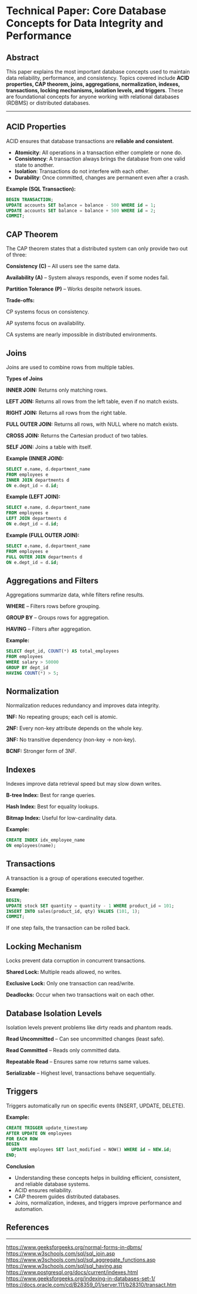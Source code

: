 # Technical Paper: Core Database Concepts for Data Integrity and Performance

## Abstract  

This paper explains the most important database concepts used to maintain data reliability, performance, and consistency. Topics covered include **ACID properties, CAP theorem, joins, aggregations, normalization, indexes, transactions, locking mechanisms, isolation levels, and triggers**. These are foundational concepts for anyone working with relational databases (RDBMS) or distributed databases.  

---

## ACID Properties  

ACID ensures that database transactions are **reliable and consistent**.  

- **Atomicity**: All operations in a transaction either complete or none do.  
- **Consistency**: A transaction always brings the database from one valid state to another.  
- **Isolation**: Transactions do not interfere with each other.  
- **Durability**: Once committed, changes are permanent even after a crash.  

**Example (SQL Transaction):**  

```sql
BEGIN TRANSACTION;
UPDATE accounts SET balance = balance - 500 WHERE id = 1;
UPDATE accounts SET balance = balance + 500 WHERE id = 2;
COMMIT;
```
## CAP Theorem
The CAP theorem states that a distributed system can only provide two out of three:

**Consistency (C)** – All users see the same data.

**Availability (A)** – System always responds, even if some nodes fail.

**Partition Tolerance (P)** – Works despite network issues.

**Trade-offs:**

CP systems focus on consistency.

AP systems focus on availability.

CA systems are nearly impossible in distributed environments.

## Joins
Joins are used to combine rows from multiple tables.

**Types of Joins**

**INNER JOIN:** Returns only matching rows.

**LEFT JOIN:** Returns all rows from the left table, even if no match exists.

**RIGHT JOIN:** Returns all rows from the right table.

**FULL OUTER JOIN:** Returns all rows, with NULL where no match exists.

**CROSS JOIN:** Returns the Cartesian product of two tables.

**SELF JOIN:** Joins a table with itself.

**Example (INNER JOIN):**

```sql
SELECT e.name, d.department_name
FROM employees e
INNER JOIN departments d
ON e.dept_id = d.id;
```
**Example (LEFT JOIN):**

```sql
SELECT e.name, d.department_name
FROM employees e
LEFT JOIN departments d
ON e.dept_id = d.id;
```
**Example (FULL OUTER JOIN):**

```sql
SELECT e.name, d.department_name
FROM employees e
FULL OUTER JOIN departments d
ON e.dept_id = d.id;
```

## Aggregations and Filters
Aggregations summarize data, while filters refine results.

**WHERE** – Filters rows before grouping.

**GROUP BY** – Groups rows for aggregation.

**HAVING** – Filters after aggregation.

**Example:**

```sql
SELECT dept_id, COUNT(*) AS total_employees
FROM employees
WHERE salary > 50000
GROUP BY dept_id
HAVING COUNT(*) > 5;
```

## Normalization
Normalization reduces redundancy and improves data integrity.

**1NF:** No repeating groups; each cell is atomic.

**2NF:** Every non-key attribute depends on the whole key.

**3NF:** No transitive dependency (non-key → non-key).

**BCNF:** Stronger form of 3NF.

## Indexes
Indexes improve data retrieval speed but may slow down writes.

**B-tree Index:** Best for range queries.

**Hash Index:** Best for equality lookups.

**Bitmap Index:** Useful for low-cardinality data.

**Example:**

```sql
CREATE INDEX idx_employee_name
ON employees(name);
```

## Transactions
A transaction is a group of operations executed together.

**Example:**

```sql
BEGIN;
UPDATE stock SET quantity = quantity - 1 WHERE product_id = 101;
INSERT INTO sales(product_id, qty) VALUES (101, 1);
COMMIT;
```

If one step fails, the transaction can be rolled back.

## Locking Mechanism
   
Locks prevent data corruption in concurrent transactions.

**Shared Lock:** Multiple reads allowed, no writes.

**Exclusive Lock:** Only one transaction can read/write.

**Deadlocks:** Occur when two transactions wait on each other.

## Database Isolation Levels
Isolation levels prevent problems like dirty reads and phantom reads.

**Read Uncommitted** – Can see uncommitted changes (least safe).

**Read Committed** – Reads only committed data.

**Repeatable Read** – Ensures same row returns same values.

**Serializable** – Highest level, transactions behave sequentially.

## Triggers
Triggers automatically run on specific events (INSERT, UPDATE, DELETE).

**Example:**

```sql
CREATE TRIGGER update_timestamp
AFTER UPDATE ON employees
FOR EACH ROW
BEGIN
  UPDATE employees SET last_modified = NOW() WHERE id = NEW.id;
END;
```

**Conclusion**
- Understanding these concepts helps in building efficient, consistent, and reliable database systems.
- ACID ensures reliability.
- CAP theorem guides distributed databases.
- Joins, normalization, indexes, and triggers improve performance and automation.



## References
---
https://www.geeksforgeeks.org/normal-forms-in-dbms/  
https://www.w3schools.com/sql/sql_join.asp  
https://www.w3schools.com/sql/sql_aggregate_functions.asp  
https://www.w3schools.com/sql/sql_having.asp  
https://www.postgresql.org/docs/current/indexes.html  
https://www.geeksforgeeks.org/indexing-in-databases-set-1/  
https://docs.oracle.com/cd/B28359_01/server.111/b28310/transact.htm  
